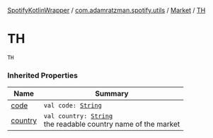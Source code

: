[SpotifyKotlinWrapper](../../index.md) / [com.adamratzman.spotify.utils](../index.md) / [Market](index.md) / [TH](./-t-h.md)

# TH

`TH`

### Inherited Properties

| Name | Summary |
|---|---|
| [code](code.md) | `val code: `[`String`](https://kotlinlang.org/api/latest/jvm/stdlib/kotlin/-string/index.html) |
| [country](country.md) | `val country: `[`String`](https://kotlinlang.org/api/latest/jvm/stdlib/kotlin/-string/index.html)<br>the readable country name of the market |
